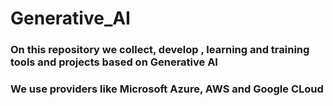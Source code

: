 # Generative_AI

### On this repository we collect, develop , learning and training tools and projects based on Generative AI

### We use providers like Microsoft Azure, AWS and Google CLoud
